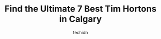 ---
layout: ampstory
image: https://i0.wp.com/www.auto.or.id/wp-content/uploads/2023/06/tim-hortons-0-calgary-1686322502.jpeg?resize=640,853
author: techidn
featured: false
description: Calgary, Alberta, Canada is a haven for Tim Hortons enthusiasts, boasting an impressive array of 7 top-notch establishments. Whether youre a seasoned connoisseur or simply curious to explor
title: Find the Ultimate 7 Best Tim Hortons in Calgary
cover:
   title: Find the Ultimate 7 Best Tim Hortons in Calgary
   subtitle: AUTO.OR.ID
   background: https://www.auto.or.id/wp-content/uploads/2023/06/tim-hortons-0-calgary-1686322502.jpeg

pages: 
 - layout: thirds
   top: <h1>#1 Tim Hortons</h1>
   bottom: "<p>I was waiting in the line for about half hour as just one counter is working most of time. I could understand this maybe due to short of employees. However, I kept waitin</p>"
   background: https://www.auto.or.id/wp-content/uploads/2023/06/tim-hortons-1-calgary-1686322504.jpeg
   backgroundblur: true
 - layout: thirds
   top: <h1>#2 Tim Hortons</h1>
   bottom: "<p>615 Macleod Trail SE, Calgary, AB T2G 4T8, Canada</p>"
   background: https://www.auto.or.id/wp-content/uploads/2023/06/tim-hortons-2-calgary-1686322504.jpeg
   cta:
      link: https://www.auto.or.id/find-the-ultimate-7-best-tim-hortons-in-calgary/
      text: Find the Ultimate 7 Best Tim Hortons in Calgary
 - layout: thirds
   top: <h1>#3 Tim Hortons</h1>
   bottom: "<p>1211 12 Ave SW, Calgary, AB T3C 3S7, Canada</p>"
   background: https://images.unsplash.com/photo-1639927664632-c080477d9fe5?ixlib=rb-4.0.3&ixid=MnwxMjA3fDB8MHxwaG90by1wYWdlfHx8fGVufDB8fHx8&auto=format&fit=crop&w=640&h=853&q=80
   cta:
      link: https://www.auto.or.id/find-the-ultimate-7-best-tim-hortons-in-calgary/
      text: Find the Ultimate 7 Best Tim Hortons in Calgary
 - layout: thirds
   top: <h1>#4 Tim Hortons</h1>
   bottom: "<p>4700 16 Ave NW, Calgary, AB T3B 0N1, Canada</p>"
   background: https://images.unsplash.com/photo-1560282804-f99219ad8de3?ixlib=rb-4.0.3&ixid=MnwxMjA3fDB8MHxwaG90by1wYWdlfHx8fGVufDB8fHx8&auto=format&fit=crop&w=640&h=853&q=80
   cta:
      link: https://www.auto.or.id/find-the-ultimate-7-best-tim-hortons-in-calgary/
      text: Find the Ultimate 7 Best Tim Hortons in Calgary
 - layout: thirds
   top: <h1>#5 Tim Hortons</h1>
   bottom: "<p>979 64 Ave NE, Calgary, AB T2E 7Z4, Canada</p>"
   background: https://images.unsplash.com/photo-1594420307680-4e404e105d86?ixlib=rb-4.0.3&ixid=MnwxMjA3fDB8MHxwaG90by1wYWdlfHx8fGVufDB8fHx8&auto=format&fit=crop&w=640&h=853&q=80
   cta:
      link: https://www.auto.or.id/find-the-ultimate-7-best-tim-hortons-in-calgary/
      text: Find the Ultimate 7 Best Tim Hortons in Calgary
 - layout: thirds
   top: <h1>#6 Tim Hortons</h1>
   bottom: "<p>500 Country Hills Blvd NE Unit 900, Calgary, AB T3K 4Y7, Canada</p>"
   background: https://images.unsplash.com/photo-1603745716263-84cfdb9f366d?ixlib=rb-4.0.3&ixid=MnwxMjA3fDB8MHxwaG90by1wYWdlfHx8fGVufDB8fHx8&auto=format&fit=crop&w=640&h=853&q=80
   cta:
      link: https://www.auto.or.id/find-the-ultimate-7-best-tim-hortons-in-calgary/
      text: Find the Ultimate 7 Best Tim Hortons in Calgary
 - layout: thirds
   top: <h1>#7 Tim Hortons</h1>
   bottom: "<p>917 85 St SW #402, Calgary, AB T3H 5Z9, Canada</p>"
   background: https://images.unsplash.com/photo-1575052159402-d23d4fab400c?ixlib=rb-4.0.3&ixid=MnwxMjA3fDB8MHxwaG90by1wYWdlfHx8fGVufDB8fHx8&auto=format&fit=crop&w=640&h=853&q=80
   cta:
      link: https://www.auto.or.id/find-the-ultimate-7-best-tim-hortons-in-calgary/
      text: Find the Ultimate 7 Best Tim Hortons in Calgary
 - layout: thirds
   middle: Continue reading...
   background: https://images.unsplash.com/photo-1620547316190-289b3899e010?ixlib=rb-4.0.3&ixid=MnwxMjA3fDB8MHxwaG90by1wYWdlfHx8fGVufDB8fHx8&auto=format&fit=crop&w=640&h=853&q=80
   cta:
      link: https://www.auto.or.id/find-the-ultimate-7-best-tim-hortons-in-calgary/
      text: Find the Ultimate 7 Best Tim Hortons in Calgary

---